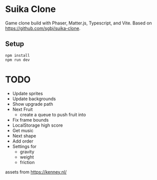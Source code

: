 # Suika Clone

Game clone build with Phaser, Matter.js, Typescript, and Vite. Based on https://github.com/sgbj/suika-clone.

## Setup

    npm install
    npm run dev

# TODO

- Update sprites
- Update backgrounds
- Show upgrade path
- Next Fruit
    - create a queue to push fruit into
- Fix frame bounds
- LocalStorage high score
- Get music
- Next shape
- Add order
- Settings for 
    - gravity
    - weight
    - friction

assets from https://kenney.nl/